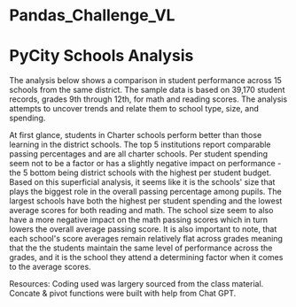 # Pandas_Challenge_VL

# PyCity Schools Analysis

The analysis below shows a comparison in student performance across 15 schools from the same district. The sample data is based on 39,170 student records, grades 9th through 12th, for math and reading scores. The analysis attempts to uncover trends and relate them to school type, size, and spending.     
  
At first glance, students in Charter schools perform better than those learning in the district schools. The top 5 institutions report comparable passing percentages and are all charter schools. Per student spending seem not to be a factor or has a slightly negative impact on performance - the 5 bottom being district schools with the highest per student budget. Based on this superficial analysis, it seems like it is the schools' size that plays the biggest role in the overall passing percentage among pupils. The largest schools have both the highest per student spending and the lowest average scores for both reading and math. The school size seem to also have a more negative impact on the math passing scores which in turn lowers the overall average passing score. It is also important to note, that each school's score averages remain relatively flat across grades meaning that the the students maintain the same level of performance across the grades, and it is the school they attend a determining factor when it comes to the average scores.  

Resources:
Coding used was largery sourced from the class material. Concate & pivot functions were built with help from Chat GPT.   
